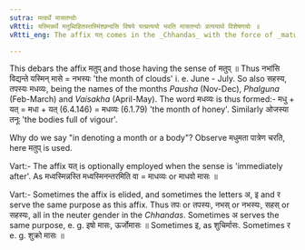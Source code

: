 ```yaml
---
sutra: मत्वर्थे मासतन्वोः
vRtti: यस्मिन्नर्थे मतुब्विहितस्तस्मिंश्छन्दसि विषये यत्प्रत्ययो भवति मासतन्वोः प्रत्ययार्थ विशेषणयोः ॥
vRtti_eng: The affix यत् comes in the _Chhandas_ with the force of _matup_, after a word in the first case in construction, the word so formed meaning a month or a body.

---
```

This debars the affix मतुप् and those having the sense of मतुप् ॥ Thus नभांसि विद्यन्ते यस्मिन् मासे = नभस्यः 'the month of clouds' i. e. June - July. So also सहस्य, तपस्यः मधव्यः, being the names of the months _Pausha_ (Nov-Dec), _Phalguna_ (Feb-March) and _Vaisakha_ (April-May). The word मधव्यः is thus formed:- मधु + यत् = मधा + यत् (6.4.146) = मधव्यः (6.1.79) 'the month of honey'. Similarly ओजस्या तनूः 'the bodies full of vigour'.

Why do we say "in denoting a month or a body"? Observe मधुमता  पात्रेण चरति, here मतुप् is used.

Vart:- The affix यत् is optionally employed when the sense is 'immediately after'. As मध्वस्मिन्नस्ति मध्वस्मिनन्तरमिति वा = माधव्यः or माधवो मासः ॥

Vart:- Sometimes the affix is elided, and sometimes the letters अ, इ and र serve the same purpose as this affix. Thus तपः or तपस्यः, नभस् or नभस्यः, सहस् or सहस्यः, all in the neuter gender in the _Chhandas_. Sometimes अ serves the same purpose, e. g. इषो मासः, ऊर्जोमासः ॥ Sometimes इ, as शुचिर्मासः. Sometimes र e. g. शुक्रो मासः ॥
